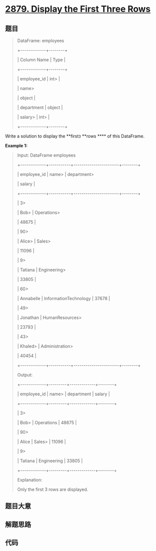 # [2879. Display the First Three Rows](https://leetcode.com/problems/display-the-first-three-rows/)

## 题目


> 
> DataFrame: employees
> 
> +-------------+--------+
> 
> | Column Name | Type   |
> 
> +-------------+--------+
> 
> | employee_id | int> 
> |
> 
> | name> 
> > 
> | object |
> 
> | department  | object |
> 
> | salary> 
>   | int> 
> |
> 
> +-------------+--------+
> 
> 

Write a solution to display the **first`3` **rows **** of this DataFrame.



**Example 1:**

> Input: DataFrame employees
> 
> +-------------+-----------+-----------------------+--------+
> 
> | employee_id | name> 
>   | department> 
> > 
> > 
> | salary |
> 
> +-------------+-----------+-----------------------+--------+
> 
> | 3> 
> > 
>    | Bob> 
>    | Operations> 
> > 
> > 
> | 48675  |
> 
> | 90> 
> > 
>   | Alice> 
>  | Sales> 
> > 
> > 
> > 
>  | 11096  |
> 
> | 9> 
> > 
>    | Tatiana   | Engineering> 
> > 
>    | 33805  |
> 
> | 60> 
> > 
>   | Annabelle | InformationTechnology | 37678  |
> 
> | 49> 
> > 
>   | Jonathan  | HumanResources> 
> > 
> | 23793  |
> 
> | 43> 
> > 
>   | Khaled> 
> | Administration> 
> > 
> | 40454  |
> 
> +-------------+-----------+-----------------------+--------+
> 
> Output:
> 
> +-------------+---------+-------------+--------+
> 
> | employee_id | name> 
> | department  | salary |
> 
> +-------------+---------+-------------+--------+
> 
> | 3> 
> > 
>    | Bob> 
>  | Operations  | 48675  |
> 
> | 90> 
> > 
>   | Alice   | Sales> 
>    | 11096  |
> 
> | 9> 
> > 
>    | Tatiana | Engineering | 33805  |
> 
> +-------------+---------+-------------+--------+
> 
> Explanation: 
> 
> Only the first 3 rows are displayed.


## 题目大意

## 解题思路

## 代码

```javascript

```


